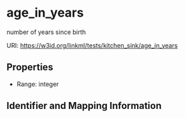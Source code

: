 # age_in_years

number of years since birth

URI: https://w3id.org/linkml/tests/kitchen_sink/age_in_years



<!-- no inheritance hierarchy -->


## Properties

 * Range: integer

## Identifier and Mapping Information



